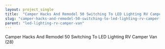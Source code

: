 ```yaml
---
layout: project_single
title:  "Camper Hacks And Remodel 50 Switching To LED Lighting RV Camper Van (28)"
slug: "camper-hacks-and-remodel-50-switching-to-led-lighting-rv-camper-van-28"
parent: "led-lighting-rv-camper-van"
---
```

Camper Hacks And Remodel 50 Switching To LED Lighting RV Camper Van (28)